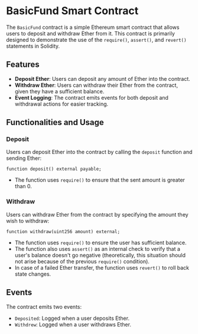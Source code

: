 # BasicFund Smart Contract

The `BasicFund` contract is a simple Ethereum smart contract that allows users to deposit and withdraw Ether from it. This contract is primarily designed to demonstrate the use of the `require()`, `assert()`, and `revert()` statements in Solidity.

## Features

- **Deposit Ether**: Users can deposit any amount of Ether into the contract.
- **Withdraw Ether**: Users can withdraw their Ether from the contract, given they have a sufficient balance.
- **Event Logging**: The contract emits events for both deposit and withdrawal actions for easier tracking.
  
## Functionalities and Usage

### Deposit

Users can deposit Ether into the contract by calling the `deposit` function and sending Ether:

```solidity
function deposit() external payable;
```

- The function uses `require()` to ensure that the sent amount is greater than 0.
  
### Withdraw

Users can withdraw Ether from the contract by specifying the amount they wish to withdraw:

```solidity
function withdraw(uint256 amount) external;
```

- The function uses `require()` to ensure the user has sufficient balance.
- The function also uses `assert()` as an internal check to verify that a user's balance doesn't go negative (theoretically, this situation should not arise because of the previous `require()` condition).
- In case of a failed Ether transfer, the function uses `revert()` to roll back state changes.

## Events

The contract emits two events:

- `Deposited`: Logged when a user deposits Ether.
- `Withdrew`: Logged when a user withdraws Ether.
